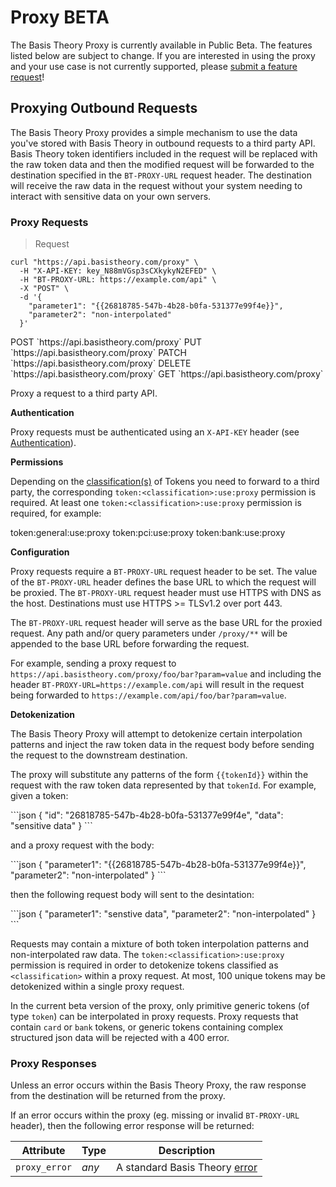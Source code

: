 <h1 id="proxy">Proxy <span class="beta menu">BETA</span></h1>

<aside class="warning">
  <span>The Basis Theory Proxy is currently available in Public Beta. The features listed below are subject to change. If you are interested in using the proxy and your use case is not currently supported, please <a href="mailto:support@basistheory.com?subject=Proxy Feature Request">submit a feature request</a>!</span>
</aside>

## Proxying Outbound Requests

The Basis Theory Proxy provides a simple mechanism to use the data you've stored with Basis Theory in outbound requests to a third party API.
Basis Theory token identifiers included in the request will be replaced with the raw token data and then the modified request will be forwarded to the destination specified in the `BT-PROXY-URL` request header. The destination will receive the raw data in the request without your system needing to interact with sensitive data on your own servers.

### Proxy Requests

> Request

```shell
curl "https://api.basistheory.com/proxy" \
  -H "X-API-KEY: key_N88mVGsp3sCXkykyN2EFED" \
  -H "BT-PROXY-URL: https://example.com/api" \
  -X "POST" \
  -d '{
    "parameter1": "{{26818785-547b-4b28-b0fa-531377e99f4e}}",
    "parameter2": "non-interpolated"
  }'
```

<span class="http-method post">
  <span class="method-wrapper">
    <span class="box-method">POST</span>
  </span>
  `https://api.basistheory.com/proxy`
</span>

<span class="http-method put">
  <span class="method-wrapper">
    <span class="box-method">PUT</span>
  </span>
  `https://api.basistheory.com/proxy`
</span>

<span class="http-method patch">
  <span class="method-wrapper">
    <span class="box-method">PATCH</span>
  </span>
  `https://api.basistheory.com/proxy`
</span>

<span class="http-method delete">
  <span class="method-wrapper">
    <span class="box-method">DELETE</span>
  </span>
  `https://api.basistheory.com/proxy`
</span>

<span class="http-method get">
  <span class="method-wrapper">
    <span class="box-method">GET</span>
  </span>
  `https://api.basistheory.com/proxy`
</span>

Proxy a request to a third party API.

**Authentication**

Proxy requests must be authenticated using an `X-API-KEY` header (see [Authentication](#authentication)). 

**Permissions**

Depending on the [classification(s)](#tokens-token-classifications) of Tokens you need to forward to a third party, the corresponding `token:<classification>:use:proxy` permission is required.
At least one `token:<classification>:use:proxy` permission is required, for example:

<p class="scopes">
  <span class="scope">token:general:use:proxy</span>
  <span class="scope">token:pci:use:proxy</span>
  <span class="scope">token:bank:use:proxy</span>
</p>

**Configuration**

Proxy requests require a `BT-PROXY-URL` request header to be set. The value of the `BT-PROXY-URL` header defines the base URL to which the request will be proxied.
The `BT-PROXY-URL` request header must use HTTPS with DNS as the host. Destinations must use HTTPS >= TLSv1.2 over port 443.
  
The `BT-PROXY-URL` request header will serve as the base URL for the proxied request. Any path and/or query parameters under `/proxy/**` will be appended to the base URL before forwarding the request.

For example, sending a proxy request to `https://api.basistheory.com/proxy/foo/bar?param=value` and including the header `BT-PROXY-URL=https://example.com/api` will result in the request being forwarded to `https://example.com/api/foo/bar?param=value`.

**Detokenization**

The Basis Theory Proxy will attempt to detokenize certain interpolation patterns and inject the raw token data in the request body before sending the request to the downstream destination.

The proxy will substitute any patterns of the form `{{tokenId}}` within the request with the raw token data represented by that `tokenId`. For example,
given a token:

<div class="center-column"></div>
```json
{
    "id": "26818785-547b-4b28-b0fa-531377e99f4e",
    "data": "sensitive data"
}
```  

and a proxy request with the body:

<div class="center-column"></div>
```json
{
    "parameter1": "{{26818785-547b-4b28-b0fa-531377e99f4e}}",
    "parameter2": "non-interpolated"
}
```  

then the following request body will sent to the desintation:

<div class="center-column"></div>
```json
{
    "parameter1": "senstive data",
    "parameter2": "non-interpolated"
}
```

Requests may contain a mixture of both token interpolation patterns and non-interpolated raw data. The `token:<classification>:use:proxy` permission is required in order to detokenize tokens classified as `<classification>` within a proxy request. At most, 100 unique tokens may be detokenized within a single proxy request.

<aside class="notice">
  <span>In the current beta version of the proxy, only primitive generic tokens (of type <code>token</code>) can be interpolated in proxy requests. Proxy requests that contain <code>card</code> or <code>bank</code> tokens, or generic tokens containing complex structured json data will be rejected with a 400 error.</span>
</aside>

### Proxy Responses

Unless an error occurs within the Basis Theory Proxy, the raw response from the destination will be returned from the proxy.

If an error occurs within the proxy (eg. missing or invalid `BT-PROXY-URL` header), then the following error response will be returned:

| Attribute     | Type  | Description                              |
|---------------|-------|------------------------------------------|
| `proxy_error` | *any* | A standard Basis Theory [error](#errors) |
